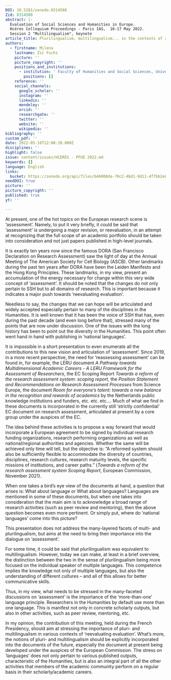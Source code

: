 ```yaml
---
DOI: 10.5281/zenodo.8314508
Zid: 8314508
abstract: |-
  Evaluation of Social Sciences and Humanities in Europe.
  Hcéres Colloquium Proceedings - Paris IAS,  16-17 May 2022.
  Session 2 "Multilingualism", keynote
article_title: Plurilingualism, multilingualism... in the contexts of assessment
authors:
  - firstname: Milena
    lastname: Žic Fuchs
    picture: ''
    picture_copyright: ''
    positions_and_institutions:
      - institution: ' Faculty of Humanities and Social Sciences, University of Zagreb, Croatie'
        positions: []
    reference: ''
    social_channels:
      google_scholar: ''
      instagram: ''
      linkedin: ''
      mendeley: ''
      orcid: ''
      researchgate: ''
      twitter: ''
      website: ''
      wikipedia: ''
bibliography: ''
custom_pdf: ''
date: 2022-05-16T12:00:10.000Z
disciplines: ''
highlight: false
issue: content/issues/HCERES - PFUE 2022.md
keywords: []
language: English
links:
  bucket: https://zenodo.org/api/files/b46000da-70c2-4bd1-9d11-4f7bb2e06708
needDOI: true
picture: ''
picture_copyright: ''
published: true
yt: ''

---
```










At present, one of the hot topics on the European research scene is ‘assessment’. Namely, to put it very briefly, it could be said that ‘assessment’ is undergoing a major revision, or reevaluation, in an attempt at recognizing that the full scope of an academic portfolio should be taken into consideration and not just papers published in high-level journals.

It is exactly ten years now since the famous DORA (San Francisco Declaration on Research Assessment) saw the light of day at the Annual Meeting of The American Society for Cell Biology (ASCB). Other landmarks during the past ten years after DORA have been the Leiden Manifesto and the Hong Kong Principles. These landmarks, in my view, present an accumulation of the energy necessary for change within this very wide concept of ‘assessment’. It should be noted that the changes do not only pertain to SSH but to all domains of research. This is important because it indicates a major push towards ‘reevaluating evaluation’.

Needless to say, the changes that we can hope will be articulated and widely accepted especially pertain to many of the disciplines in the Humanities. It is well known that it has been the voice of SSH that has, even during the past decade (and even long before that), stressed many of the points that are now under discussion. One of the issues with the long history has been to point out the diversity in the Humanities. This point often went hand in hand with publishing in ‘national languages’.

It is impossible in a short presentation to even enumerate all the contributions to this new vision and articulation of ‘assessment’. Since 2019, in a more recent perspective, the need for ‘reassessing assessment’ can be found in, for example, the LERU document _A Pathway towards Multidimensional Academic Careers - A LERU Framework for the Assessment of Researchers_, the EC Scoping Report _Towards a reform of the research assessment system: scoping report_, the _Position Statement and Recommendations on Research Assessment Processes_ from Science Europe, the document _Room for everyone’s talent: towards a new balance in the recognition and rewards of academics_ by the Netherlands public knowledge institutions and funders, etc. etc. etc.... Much of what we find in these documents is incorporated in the currently still ‘strictly confidential’ EC document on research assessment, articulated at present by a core group under the auspices of the EC.

The idea behind these activities is to propose a way forward that would incorporate a European agreement to be signed by individual research funding organizations, research performing organizations as well as national/regional authorities and agencies. Whether the same will be achieved only time will tell, but the objective is: “A reformed system should also be sufficiently flexible to accommodate the diversity of countries, disciplines, research cultures, research maturity levels, the specific missions of institutions, and career paths.” (_Towards a reform of the research assessment system Scoping Report_, European Commission, November 2021).

When one takes a bird’s eye view of the documents at hand, a question that arises is: What about language or What about languages? Languages are mentioned in some of these documents, but when one takes into consideration that the main aim is to acknowledge a broad range of research activities (such as peer review and mentoring), then the above question becomes even more pertinent. Or simply put, where do ‘national languages’ come into this picture?

This presentation does not address the many-layered facets of multi- and plurilingualism, but aims at the need to bring their importance into the dialogue on ‘assessment’.

For some time, it could be said that plurilingualism was equivalent to multilingualism. However, today we can make, at least in a brief overview, the distinction between the two in the sense of plurilingualism being more focused on the individual speaker of multiple languages. This competence implies the knowledge not only of multiple languages, but also the understanding of different cultures – and all of this allows for better communicative skills.

Thus, in my view, what needs to be stressed in the many-faceted discussions on ‘assessment’ is the importance of the ‘more-than-one’ language principle. Researchers in the Humanities by default use more than one language. This is manifest not only in concrete scholarly outputs, but also in other activities, such as peer review, mentoring, etc.

In my opinion, the contribution of this meeting, held during the French Presidency, should aim at stressing the importance of pluri- and multilingualism in various contexts of ‘reevaluating evaluation’. What’s more, the notions of pluri- and multilingualism should be explicitly incorporated into the documents of the future, especially the document at present being developed under the auspices of the European Commission. The stress on ‘languages’ does not only pertain to various published outputs, characteristic of the Humanities, but is also an integral part of all the other activities that members of the academic community perform on a regular basis in their scholarly/academic careers.